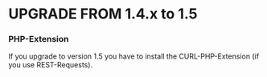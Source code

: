 UPGRADE FROM 1.4.x to 1.5
=======================

### PHP-Extension

If you upgrade to version 1.5 you have to install the CURL-PHP-Extension (if you use REST-Requests).
